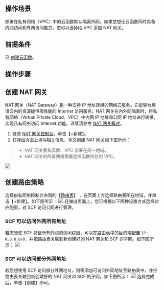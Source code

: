 ## 操作场景
部署在私有网络（VPC）中的云函数默认隔离外网，如果您想让云函数同时具备内网访问和外网访问能力，您可以选择给 VPC 添加 NAT 网关。



## 前提条件
已 [创建云函数](https://cloud.tencent.com/document/product/583/37509)。

## 操作步骤
## 创建 NAT 网关
NAT 网关（NAT Gateway）是一种支持 IP 地址转换的网络云服务。它能够为腾讯云内的资源提供高性能的 Internet 访问服务。NAT 网关在内外网隔离时，将私有网络（Virtual Private Cloud，VPC）中内网 IP 地址和公网 IP 地址进行转换，实现私有网络访问 Internet 功能。详情请参考 [NAT 网关概述](https://cloud.tencent.com/document/product/552/12951)。

1. 登录 [NAT 网关控制台](https://console.cloud.tencent.com/vpc/nat)，单击【+新建】。
2. 在弹出页面上填写相关信息，本文创建 NAT 网关如下图所示：
>
> - NAT 网关要和函数、VPC 部署在同一地域。
> - NAT 网关的所属网络需要选择函数所在的 VPC。
> 
![](https://main.qcloudimg.com/raw/be489caa5334ce7fc251a1cc09d28297.png)

## 创建路由策略 
选择似有网络控制台左侧的【[路由表](https://console.cloud.tencent.com/vpc/route)】 ，在页面上方选择路由表所在地域，并单击【+新建】。如下图所示：
![](https://main.qcloudimg.com/raw/4c3cc4c6b5336699dc1141cbbc980cf8.png)
在弹出页面上，您可根据以下两种设置方式选择对应配置，对 SCF 访问公网进行管理。

### SCF 可以访问外网所有地址
若您想使 SCF 具备所有外网的访问权限，可以在路由表中的目的端配置 `IP：0.0.0.0/0`，并把路由表关联到新创建好的 NAT 网关和 SCF 的子网。如下图所示：
![](https://main.qcloudimg.com/raw/337f8d6e7f9396ed3d9de86822db3932.png)

### SCF 可以访问部分外网地址
若您想使用 SCF 访问部分外网地址，则需添加可访问外网地址至路由表中，并把路由表关联到新创建好的 NAT 网关和 SCF 的子网，如下图所示：
![](https://main.qcloudimg.com/raw/f28904a4c9e94719733c954cd935cf82.png)
选择完成后，单击【创建】即可。
